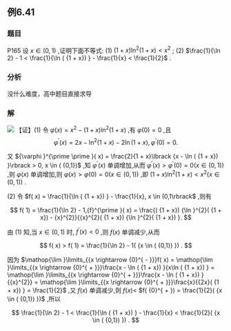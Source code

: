 ## 例6.41
### 题目
P165 设 $x \in ( {0,1})$ ,证明下面不等式:
(1) $( {1 + x}) {\ln }^{2}( {1 + x}) < {x}^{2}$ ;
(2) $\frac{1}{\ln 2} - 1 < \frac{1}{\ln ( {1 + x}) } - \frac{1}{x} < \frac{1}{2}$ .
### 分析
没什么难度，高中题目直接求导
### 解
![](https://img.hwenyi.tech/202410101235829.webp)
【证】(1) 令 $\varphi ( x) = {x}^{2} - ( {1 + x}) {\ln }^{2}( {1 + x})$ ,有 $\varphi ( 0) = 0$ ,且
$$
{\varphi }^{\prime }( x) = {2x} - {\ln }^{2}( {1 + x}) - 2\ln ( {1 + x}) ,{\varphi }^{\prime }( 0) = 0.
$$

又 ${\varphi }^{\prime \prime }( x) = \frac{2}{1 + x}\lbrack {x - \ln ( {1 + x}) }\rbrack > 0, x \in ( {0,1})$ ,知 ${\varphi }^{\prime }( x)$ 单调增加,从而 ${\varphi }^{\prime }( x) > {\varphi }^{\prime }( 0) = 0( {x \in ( {0,1}) })$ ,则 $\varphi ( x)$ 单调增加,则 $\varphi ( x) > \varphi ( 0) = 0( {x \in ( {0,1}) })$ ,即 $( {1 + x}) {\ln }^{2}( {1 + x}) < {x}^{2}( {x \in ( {0,1}) })$ .

(2) 令 $f( x) = \frac{1}{\ln ( {1 + x}) } - \frac{1}{x}, x \in (0,1\rbrack$ ,则有

$$
f( 1) = \frac{1}{\ln 2} - 1,{f}^{\prime }( x) = \frac{( {1 + x}) {\ln }^{2}( {1 + x}) - {x}^{2}}{{x}^{2}( {1 + x}) {\ln }^{2}( {1 + x}) }.
$$

由 (1) 知,当 $x \in ( {0,1})$ 时, ${f}^{\prime }( x) < 0$ ,则 $f( x)$ 单调减少,从而

$$
f( x) > f( 1) = \frac{1}{\ln 2} - 1( {x \in ( {0,1}) }) .
$$

因为 $\mathop{\lim }\limits_{{x \rightarrow {0}^{ - }}}f( x) = \mathop{\lim }\limits_{{x \rightarrow {0}^{ + }}}\frac{x - \ln ( {1 + x}) }{x\ln ( {1 + x}) } = \mathop{\lim }\limits_{{x \rightarrow {0}^{ + }}}\frac{x - \ln ( {1 + x}) }{{x}^{2}} = \mathop{\lim }\limits_{{x \rightarrow {0}^{ + }}}\frac{x}{{2x}( {1 + x}) } = \frac{1}{2}$ ,又 $f( x)$ 单调减少,则 $f( x) <$ $f( {0}^{ + }) = \frac{1}{2}( {x \in ( {0,1}) })$ ,所以

$$
\frac{1}{\ln 2} - 1 < \frac{1}{\ln ( {1 + x}) } - \frac{1}{x} < \frac{1}{2}( {x \in ( {0,1}) }) .
$$